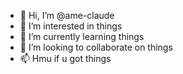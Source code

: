 - 👋 Hi, I’m @ame-claude
- 👀 I’m interested in things
- 🌱 I’m currently learning things
- 💞️ I’m looking to collaborate on things
- 📫 Hmu if u got things

<!---
ame-claude/ame-claude is a ✨ special ✨ repository because its `README.md` (this file) appears on your GitHub profile.
You can click the Preview link to take a look at your changes.
--->
